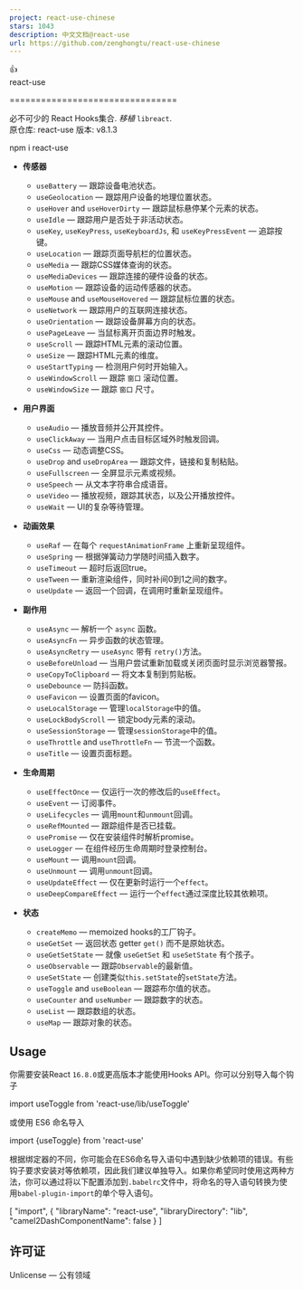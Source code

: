 ```yaml
---
project: react-use-chinese
stars: 1043
description: 中文文档@react-use
url: https://github.com/zenghongtu/react-use-chinese
---
```


  
  
👍  
react-use  
  
  
  

================================

  
  
  
必不可少的 React Hooks集合. _移植_ `libreact`.  
原仓库: react-use 版本: v8.1.3  
  
  
  

npm i react-use

  
  
  
  
  

-   **传感器**
    -   `useBattery` — 跟踪设备电池状态。
    -   `useGeolocation` — 跟踪用户设备的地理位置状态。
    -   `useHover` and `useHoverDirty` — 跟踪鼠标悬停某个元素的状态。
    -   `useIdle` — 跟踪用户是否处于非活动状态。
    -   `useKey`, `useKeyPress`, `useKeyboardJs`, 和 `useKeyPressEvent` — 追踪按键。
    -   `useLocation` — 跟踪页面导航栏的位置状态。
    -   `useMedia` — 跟踪CSS媒体查询的状态。
    -   `useMediaDevices` — 跟踪连接的硬件设备的状态。
    -   `useMotion` — 跟踪设备的运动传感器的状态。
    -   `useMouse` and `useMouseHovered` — 跟踪鼠标位置的状态。
    -   `useNetwork` — 跟踪用户的互联网连接状态。
    -   `useOrientation` — 跟踪设备屏幕方向的状态。
    -   `usePageLeave` — 当鼠标离开页面边界时触发。
    -   `useScroll` — 跟踪HTML元素的滚动位置。
    -   `useSize` — 跟踪HTML元素的维度。
    -   `useStartTyping` — 检测用户何时开始输入。
    -   `useWindowScroll` — 跟踪 `窗口` 滚动位置。
    -   `useWindowSize` — 跟踪 `窗口` 尺寸。  
          
        
-   **用户界面**
    -   `useAudio` — 播放音频并公开其控件。
    -   `useClickAway` — 当用户点击目标区域外时触发回调。
    -   `useCss` — 动态调整CSS。
    -   `useDrop` and `useDropArea` — 跟踪文件，链接和复制粘贴。
    -   `useFullscreen` — 全屏显示元素或视频。
    -   `useSpeech` — 从文本字符串合成语音。
    -   `useVideo` — 播放视频，跟踪其状态，以及公开播放控件。
    -   `useWait` — UI的复杂等待管理。  
          
        
-   **动画效果**
    -   `useRaf` — 在每个 `requestAnimationFrame` 上重新呈现组件。
    -   `useSpring` — 根据弹簧动力学随时间插入数字。
    -   `useTimeout` — 超时后返回true。
    -   `useTween` — 重新渲染组件，同时补间0到1之间的数字。
    -   `useUpdate` — 返回一个回调，在调用时重新呈现组件。  
          
        
-   **副作用**
    -   `useAsync` — 解析一个 `async` 函数。
    -   `useAsyncFn` — 异步函数的状态管理。
    -   `useAsyncRetry` — `useAsync` 带有 `retry()`方法。
    -   `useBeforeUnload` — 当用户尝试重新加载或关闭页面时显示浏览器警报。
    -   `useCopyToClipboard` — 将文本复制到剪贴板。
    -   `useDebounce` — 防抖函数。
    -   `useFavicon` — 设置页面的favicon。
    -   `useLocalStorage` — 管理`localStorage`中的值。
    -   `useLockBodyScroll` — 锁定body元素的滚动。
    -   `useSessionStorage` — 管理`sessionStorage`中的值。
    -   `useThrottle` and `useThrottleFn` — 节流一个函数。
    -   `useTitle` — 设置页面标题。  
          
        
-   **生命周期**
    -   `useEffectOnce` — 仅运行一次的修改后的`useEffect`。
    -   `useEvent` — 订阅事件。
    -   `useLifecycles` — 调用`mount`和`unmount`回调。
    -   `useRefMounted` — 跟踪组件是否已挂载。
    -   `usePromise` — 仅在安装组件时解析promise。
    -   `useLogger` — 在组件经历生命周期时登录控制台。
    -   `useMount` — 调用`mount`回调。
    -   `useUnmount` — 调用`unmount`回调。
    -   `useUpdateEffect` — 仅在更新时运行一个`effect`。
    -   `useDeepCompareEffect` — 运行一个`effect`通过深度比较其依赖项。  
          
        
-   **状态**
    -   `createMemo` — memoized hooks的工厂钩子。
    -   `useGetSet` — 返回状态 getter `get()` 而不是原始状态。
    -   `useGetSetState` — 就像 `useGetSet` 和 `useSetState` 有个孩子。
    -   `useObservable` — 跟踪`Observable`的最新值。
    -   `useSetState` — 创建类似`this.setState`的`setState`方法。
    -   `useToggle` and `useBoolean` — 跟踪布尔值的状态。
    -   `useCounter` and `useNumber` — 跟踪数字的状态。
    -   `useList` — 跟踪数组的状态。
    -   `useMap` — 跟踪对象的状态。

Usage
-----

你需要安装React `16.8.0`或更高版本才能使用Hooks API。你可以分别导入每个钩子

import useToggle from 'react-use/lib/useToggle'

或使用 ES6 命名导入

import {useToggle} from 'react-use'

根据绑定器的不同，你可能会在ES6命名导入语句中遇到缺少依赖项的错误。有些钩子要求安装对等依赖项，因此我们建议单独导入。如果你希望同时使用这两种方法，你可以通过将以下配置添加到`.babelrc`文件中，将命名的导入语句转换为使用`babel-plugin-import`的单个导入语句。

\[
  "import", {
    "libraryName": "react-use",
    "libraryDirectory": "lib",
    "camel2DashComponentName": false
  }
\]

许可证
---

Unlicense — 公有领域
